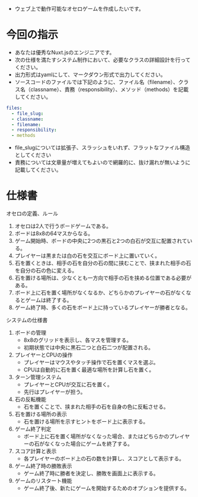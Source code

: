 - ウェブ上で動作可能なオセロゲームを作成したいです。

# 今回の指示
- あなたは優秀なNuxt.jsのエンジニアです。
- 次の仕様を満たすシステム制作において、必要なクラスの詳細設計を行ってください。
- 出力形式はyamlにして、マークダウン形式で出力してください。
- ソースコードのファイルでは下記のように、ファイル名（filename）、クラス名（classname）、責務（responsibility）、メソッド（methods）を記載してください。

```yaml
files:
  - file_slug:
  - classname:
  - filename:
  - responsibility:
  - methods
```

- file_slugについては拡張子、スラッシュをいれず、フラットなファイル構造としてください
- 責務については文章量が増えてもよいので網羅的に、抜け漏れが無いように記載してください。


# 仕様書
オセロの定義、ルール
1. オセロは2人で行うボードゲームである。
2. ボードは8x8の64マスからなる。
3. ゲーム開始時、ボードの中央に2つの黒石と2つの白石が交互に配置されている。
4. プレイヤーは黒または白の石を交互にボード上に置いていく。
5. 石を置くときは、相手の石を自分の石の間に挟むことで、挟まれた相手の石を自分の石の色に変える。
6. 石を置ける場所は、少なくとも一方向で相手の石を挟める位置である必要がある。
7. ボード上に石を置く場所がなくなるか、どちらかのプレイヤーの石がなくなるとゲームは終了する。
8. ゲーム終了時、多くの石をボード上に持っているプレイヤーが勝者となる。

システムの仕様書
1. ボードの管理
   - 8x8のグリッドを表示し、各マスを管理する。
   - 初期状態では中央に黒石二つと白石二つが配置される。
2. プレイヤーとCPUの操作
   - プレイヤーはマウスやタッチ操作で石を置くマスを選ぶ。
   - CPUは自動的に石を置く最適な場所を計算し石を置く。
3. ターン管理システム
   - プレイヤーとCPUが交互に石を置く。
   - 先行はプレイヤーが担う。
4. 石の反転機能
   - 石を置くことで、挟まれた相手の石を自身の色に反転させる。
5. 石を置ける場所の表示
   - 石を置ける場所を示すヒントをボード上に表示する。
6. ゲーム終了判定
   - ボード上に石を置く場所がなくなった場合、またはどちらかのプレイヤーの石がなくなった場合にゲームを終了する。
7. スコア計算と表示
   - 各プレイヤーのボード上の石の数を計算し、スコアとして表示する。
8. ゲーム終了時の勝敗表示
   - ゲーム終了時に勝者を決定し、勝敗を画面上に表示する。
9. ゲームのリスタート機能
   - ゲーム終了後、新たにゲームを開始するためのオプションを提供する。
